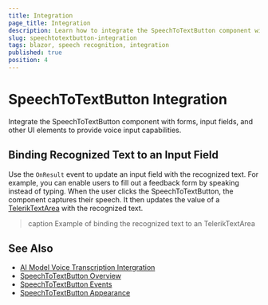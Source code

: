 ```yaml
---
title: Integration
page_title: Integration
description: Learn how to integrate the SpeechToTextButton component with forms and other components in Blazor applications.
slug: speechtotextbutton-integration
tags: blazor, speech recognition, integration
published: true
position: 4
---
```


# SpeechToTextButton Integration

Integrate the SpeechToTextButton component with forms, input fields, and other UI elements to provide voice input capabilities.

## Binding Recognized Text to an Input Field

Use the `OnResult` event to update an input field with the recognized text. For example, you can enable users to fill out a feedback form by speaking instead of typing. When the user clicks the SpeechToTextButton, the component captures their speech. It then updates the value of a [TelerikTextArea](slug:textarea-overview) with the recognized text.

>caption Example of binding the recognized text to an TelerikTextArea

<demo metaUrl="client/speechtotextbutton/integration/" height="250"></demo>

## See Also

- [AI Model Voice Transcription Intergration](https://github.com/telerik/blazor-ui/tree/master/common/microsoft-extensions-ai-integration/SpeechToTextIntegration)
- [SpeechToTextButton Overview](slug:speechtotextbutton-overview)
- [SpeechToTextButton Events](slug:speechtotextbutton-events)
- [SpeechToTextButton Appearance](slug:speechtotextbutton-appearance)